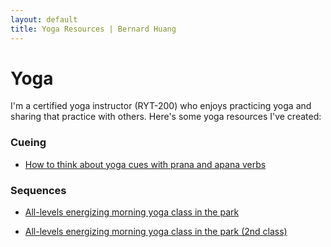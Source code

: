 ```yaml
---
layout: default
title: Yoga Resources | Bernard Huang
---
```

<div class="home">

  <h1> Yoga </h1>

  <p> I'm a certified yoga instructor (RYT-200) who enjoys practicing yoga and sharing that practice with others. Here's some yoga resources I've created:</p>

  <h3> Cueing </h3>
  <ul>
    <li><p><a href="/yoga/yoga-cues-prana-apana-verbs/">How to think about yoga cues with prana and apana verbs</a></p></li>
  </ul>

  <h3> Sequences </h3>
  <ul>
    <li><p><a href="https://docs.google.com/spreadsheets/d/1QO1HY9AvZ6B2Or43xa1HqpwIHxt36MTYy5XN5thWzQI/edit#gid=0" target="_blank">All-levels energizing morning yoga class in the park</a></p></li>
    <li><p><a href="https://docs.google.com/spreadsheets/d/1CFeGnc-MKgw_yps9b0aA8R_7NjL8HQILQBscNeXliZQ/edit" target="_blank">All-levels energizing morning yoga class in the park (2nd class)</a></p></li>
  </ul>
</div>
